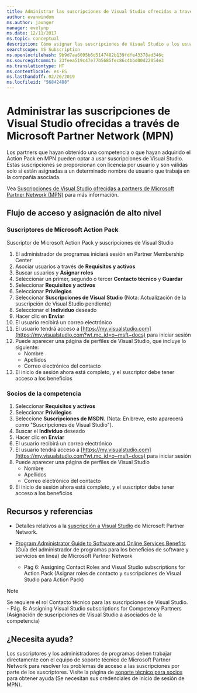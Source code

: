 ```yaml
---
title: Administrar las suscripciones de Visual Studio ofrecidas a través de Microsoft Partner Network (MPN) | Microsoft Docs
author: evanwindom
ms.author: jaunger
manager: evelynp
ms.date: 12/11/2017
ms.topic: conceptual
description: Cómo asignar las suscripciones de Visual Studio a los usuarios finales, para partners MPN.
searchscope: VS Subscription
ms.openlocfilehash: 9b9d7aa6095b6d5147482b139fdfe43378ad346c
ms.sourcegitcommit: 23feea519c47e77b5685fec86c4bbd00d22054e3
ms.translationtype: HT
ms.contentlocale: es-ES
ms.lasthandoff: 02/26/2019
ms.locfileid: "56842488"
---
```

# <a name="managing-visual-studio-subscriptions-offered-through-the-microsoft-partner-network-mpn"></a>Administrar las suscripciones de Visual Studio ofrecidas a través de Microsoft Partner Network (MPN)

Los partners que hayan obtenido una competencia o que hayan adquirido el Action Pack en MPN pueden optar a usar suscripciones de Visual Studio. Estas suscripciones se proporcionan con licencia por usuario y son válidas solo si están asignadas a un determinado nombre de usuario que trabaja en la compañía asociada.

Vea [Suscripciones de Visual Studio ofrecidas a partners de Microsoft Partner Network (MPN)](program-mpn.md) para más información.

## <a name="high-level-assignment-and-access-flow"></a>Flujo de acceso y asignación de alto nivel

### <a name="microsoft-action-pack-subscribers"></a>Suscriptores de Microsoft Action Pack
Suscriptor de Microsoft Action Pack y suscripciones de Visual Studio

1. El administrador de programas iniciará sesión en Partner Membership Center
2. Asociar usuarios a través de **Requisitos y activos**
3. Buscar usuarios y **Asignar roles**
4. Seleccionar un primer, segundo o tercer **Contacto técnico** y **Guardar**
5. Seleccionar **Requisitos y activos**
6. Seleccionar **Privilegios**
7. Seleccionar **Suscripciones de Visual Studio** (Nota: Actualización de la suscripción de Visual Studio pendiente)
8. Seleccionar el **Individuo** deseado
9. Hacer clic en **Enviar**
10. El usuario recibirá un correo electrónico
11. El usuario tendrá acceso a [https://my.visualstudio.com](https://my.visualstudio.com?wt.mc_id=o~msft~docs) para iniciar sesión
12. Puede aparecer una página de perfiles de Visual Studio, que incluye lo siguiente:
    - Nombre
    - Apellidos
    - Correo electrónico del contacto
13. El inicio de sesión ahora está completo, y el suscriptor debe tener acceso a los beneficios


### <a name="competency-partners"></a>Socios de la competencia
1. Seleccionar **Requisitos y activos**
2. Seleccionar **Privilegios**
3. Seleccione **Suscripciones de MSDN**. (Nota: En breve, esto aparecerá como "Suscripciones de Visual Studio").
4. Buscar el **Individuo** deseado
5. Hacer clic en **Enviar**
6. El usuario recibirá un correo electrónico
7. El usuario tendrá acceso a [https://my.visualstudio.com](https://my.visualstudio.com?wt.mc_id=o~msft~docs) para iniciar sesión
8. Puede aparecer una página de perfiles de Visual Studio
    - Nombre
    - Apellidos
    - Correo electrónico del contacto
9. El inicio de sesión ahora está completo, y el suscriptor debe tener acceso a los beneficios

## <a name="resources-and-references"></a>Recursos y referencias

- Detalles relativos a la [suscripción a Visual Studio](https://partner.microsoft.com/membership/msdn-subscriptions) de Microsoft Partner Network.

- [Program Administrator Guide to Software and Online Services Benefits](https://assets.microsoft.com/Program-Administrator-Guide-to-Software-and-Online-Services-Benefits_1.pdf) (Guía del administrador de programas para los beneficios de software y servicios en línea) de Microsoft Partner Network
    - Pág 6: Assigning Contact Roles and Visual Studio subscriptions for Action Pack (Asignar roles de contacto y suscripciones de Visual Studio para Action Pack)

> [!NOTE]
> Se requiere el rol Contacto técnico para las suscripciones de Visual Studio.
>     - Pág. 8: Assigning Visual Studio subscriptions for Competency Partners (Asignación de suscripciones de Visual Studio a asociados de la competencia)

## <a name="need-help"></a>¿Necesita ayuda?
Los suscriptores y los administradores de programas deben trabajar directamente con el equipo de soporte técnico de Microsoft Partner Network para resolver los problemas de acceso a las suscripciones por parte de los suscriptores. Visite la página de [soporte técnico para socios](https://partner.microsoft.com/support) para obtener ayuda (Se necesitan sus credenciales de inicio de sesión de MPN).
